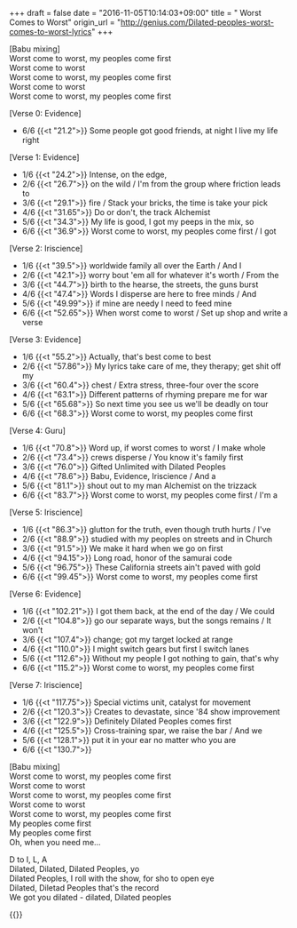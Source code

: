 +++
draft = false
date = "2016-11-05T10:14:03+09:00"
title = " Worst Comes to Worst"
origin_url = "http://genius.com/Dilated-peoples-worst-comes-to-worst-lyrics"
+++

[Babu mixing]  
Worst come to worst, my peoples come first  
Worst come to worst  
Worst come to worst, my peoples come first  
Worst come to worst  
Worst come to worst, my peoples come first  

[Verse 0: Evidence]  
* 6/6 {{<t "21.2">}} Some people got good friends, at night I live my life right  
  
[Verse 1: Evidence]  
* 1/6 {{<t "24.2">}} Intense, on the edge,  
* 2/6 {{<t "26.7">}} on the wild / I'm from the group where friction leads to  
* 3/6 {{<t "29.1">}} fire / Stack your bricks, the time is take your pick  
* 4/6 {{<t "31.65">}} Do or don't, the track Alchemist  
* 5/6 {{<t "34.3">}} My life is good, I got my peeps in the mix, so  
* 6/6 {{<t "36.9">}} Worst come to worst, my peoples come first / I got
  
[Verse 2: Iriscience]  
* 1/6 {{<t "39.5">}} worldwide family all over the Earth / And I  
* 2/6 {{<t "42.1">}} worry bout 'em all for whatever it's worth / From the  
* 3/6 {{<t "44.7">}} birth to the hearse, the streets, the guns burst  
* 4/6 {{<t "47.4">}} Words I disperse are here to free minds / And  
* 5/6 {{<t "49.99">}} if mine are needy I need to feed mine  
* 6/6 {{<t "52.65">}} When worst come to worst / Set up shop and write a verse
  
[Verse 3: Evidence]  
* 1/6 {{<t "55.2">}} Actually, that's best come to best  
* 2/6 {{<t "57.86">}} My lyrics take care of me, they therapy; get shit off my  
* 3/6 {{<t "60.4">}} chest / Extra stress, three-four over the score  
* 4/6 {{<t "63.1">}} Different patterns of rhyming prepare me for war  
* 5/6 {{<t "65.68">}} So next time you see us we'll be deadly on tour  
* 6/6 {{<t "68.3">}} Worst come to worst, my peoples come first  
  
[Verse 4: Guru]  
* 1/6 {{<t "70.8">}} Word up, if worst comes to worst / I make whole  
* 2/6 {{<t "73.4">}} crews disperse / You know it's family first  
* 3/6 {{<t "76.0">}} Gifted Unlimited with Dilated Peoples  
* 4/6 {{<t "78.6">}} Babu, Evidence, Iriscience / And a  
* 5/6 {{<t "81.1">}} shout out to my man Alchemist on the trizzack  
* 6/6 {{<t "83.7">}} Worst come to worst, my peoples come first / I'm a
  
[Verse 5: Iriscience]  
* 1/6 {{<t "86.3">}} glutton for the truth, even though truth hurts / I've  
* 2/6 {{<t "88.9">}} studied with my peoples on streets and in Church  
* 3/6 {{<t "91.5">}} We make it hard when we go on first  
* 4/6 {{<t "94.15">}} Long road, honor of the samurai code  
* 5/6 {{<t "96.75">}} These California streets ain't paved with gold  
* 6/6 {{<t "99.45">}} Worst come to worst, my peoples come first  
  
[Verse 6: Evidence]  
* 1/6 {{<t "102.21">}} I got them back, at the end of the day / We could  
* 2/6 {{<t "104.8">}} go our separate ways, but the songs remains / It won't  
* 3/6 {{<t "107.4">}} change; got my target locked at range  
* 4/6 {{<t "110.0">}} I might switch gears but first I switch lanes  
* 5/6 {{<t "112.6">}} Without my people I got nothing to gain, that's why  
* 6/6 {{<t "115.2">}} Worst come to worst, my peoples come first  
  
[Verse 7: Iriscience]  
* 1/6 {{<t "117.75">}} Special victims unit, catalyst for movement  
* 2/6 {{<t "120.3">}} Creates to devastate, since '84 show improvement  
* 3/6 {{<t "122.9">}} Definitely Dilated Peoples comes first  
* 4/6 {{<t "125.5">}} Cross-training spar, we raise the bar / And we  
* 5/6 {{<t "128.1">}} put it in your ear no matter who you are  
* 6/6 {{<t "130.7">}}
  
[Babu mixing]  
Worst come to worst, my peoples come first  
Worst come to worst  
Worst come to worst, my peoples come first  
Worst come to worst  
Worst come to worst, my peoples come first  
My peoples come first  
My peoples come first  
Oh, when you need me...  
  
D to I, L, A  
Dilated, Dilated, Dilated Peoples, yo  
Dilated Peoples, I roll with the show, for sho to open eye  
Dilated, Diletad Peoples that's the record  
We got you dilated - dilated, Dilated peoples  

{{<y sevZEOUXpw4>}}
